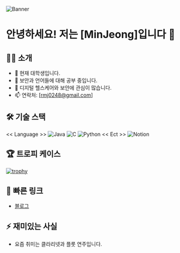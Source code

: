 ![Banner](여기에_배너_이미지_URL_삽입)
# 안녕하세요! 저는 [MinJeong]입니다 👋

## 🙋‍♂️ 소개
- 🔭 현재 대학생입니다.
- 🌱 보안과 언어들에 대해 공부 중입니다.
- 👯 디지털 헬스케어와 보안에 관심이 많습니다.
- 📫 연락처: [rmj0248@gmail.com]

## 🛠 기술 스택
<< Language >>
![Java](https://img.shields.io/badge/-Java-007396?style=flat-square&logo=java&logoColor=white)
![C](https://img.shields.io/badge/-C-00599C?style=flat-square&logo=c&logoColor=white)
![Python](https://img.shields.io/badge/-Python-3776AB?style=flat-square&logo=python&logoColor=white)
<< Ect >>
![Notion](https://img.shields.io/badge/-Notion-000000?style=flat-square&logo=notion&logoColor=white)

## 🏆 트로피 케이스
[![trophy](https://github-profile-trophy.vercel.app/?username=yourusername&theme=nord&column=7)](https://github.com/ryo-ma/github-profile-trophy)

## 🔗 빠른 링크
- [블로그](https://dhwldwlddl.tistory.com/)

## ⚡ 재미있는 사실
- 요즘 취미는 클라리넷과 플룻 연주입니다.
